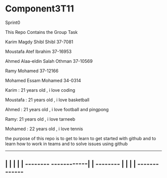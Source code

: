 # Component3T11

Sprint0

This Repo Contains the Group Task

Karim Magdy Shibl Shibl 37-7081

Moustafa Atef Ibrahim 37-16953

Ahmed Alaa-eldin Salah Othman 37-10569

Ramy Mohamed 37-12166

Mohamed Essam Mohamed 34-0314


Karim : 21 years old , i love coding

Moustafa : 21 years old , i love basketball

Ahmed : 21 years old , i love football and pingpong

Ramy: 21 years old , i love tarneeb

Mohamed : 22 years old , i love tennis

the purpose of this repo is to get to learn to get started with github and to learn how to work in teams and to solve issues using github

------------------------                -------------
|                                                   |
|                                                   |
|                     --------          ------------|
|                     --------                      |
|                                                   | 
|                                       -------------
------------------------

